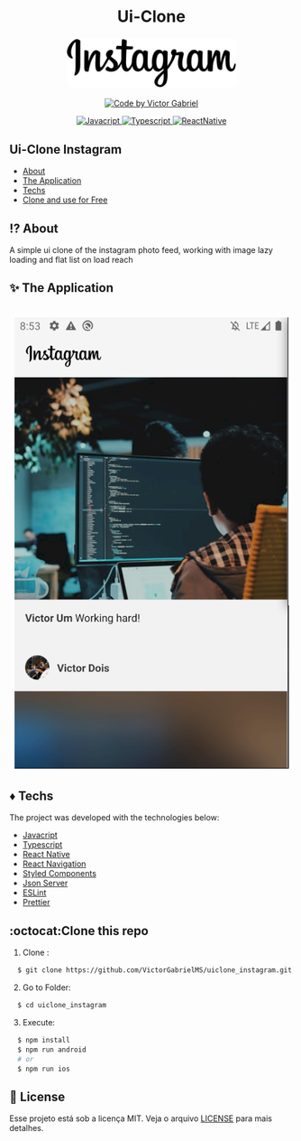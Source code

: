 <h1 align="center">
    <span>Ui-Clone</span>
</h1>
<h3 align="center">
    <img alt="Logo" title="#logo" width="300px" src="github/instagram.png" style="border-radius: 8px">
</h3>

<p align="center">
   <a href="https://github.com/VictorGabrielMS">
    <img alt="Code by Victor Gabriel" src="https://img.shields.io/badge/code%20by-Victor Gabriel-%23E02041">
  </a>
</p>

<p align="center">
  <a href="https://developer.mozilla.org/pt-BR/docs/Web/JavaScript">
    <img alt="Javacript" src="https://img.shields.io/badge/Javacript-%23D1CB36">
  </a>
  <a href="https://www.typescriptlang.org/">
    <img alt="Typescript" src="https://img.shields.io/badge/Typescript-%23007acc">
  </a>
  <a href="https://reactnative.dev/">
    <img alt="ReactNative" src="https://img.shields.io/badge/React Native-%235465D1">
  </a>
</p>

## Ui-Clone Instagram

- [About](#about)
- [The Application](#application)
- [Techs](#techs)
- [Clone and use for Free](#clone)

<a id="about"></a>

## :interrobang: About

A simple ui clone of the instagram photo feed, working with image lazy loading and flat list on load reach

<a id="application"></a>

## :sparkles: The Application

<h1 align="center">
    <img alt="home" src="github/screen_one.png">
</h1>

<a id="techs"></a>

## :diamonds: Techs

The project was developed with the technologies below:

- [Javacript](https://developer.mozilla.org/pt-BR/docs/Web/JavaScript)
- [Typescript](https://www.typescriptlang.org/)
- [React Native](https://expo.io/)
- [React Navigation](https://reactnavigation.org/)
- [Styled Components](https://styled-components.com/)
- [Json Server](https://www.npmjs.com/package/json-server)
- [ESLint](https://eslint.org/)
- [Prettier](https://prettier.io/)

<a id="clone"></a>

## :octocat:Clone this repo

1. Clone :

```sh
  $ git clone https://github.com/VictorGabrielMS/uiclone_instagram.git
```

2. Go to Folder:

```sh
  $ cd uiclone_instagram
```

3. Execute:

```sh
  $ npm install
  $ npm run android
  # or
  $ npm run ios
```

## :memo: License

Esse projeto está sob a licença MIT. Veja o arquivo [LICENSE](LICENSE) para mais detalhes.
